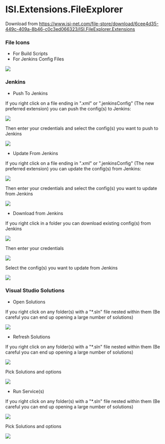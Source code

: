 # ISI.Extensions.FileExplorer

Download from https://www.isi-net.com/file-store/download/6cee4d35-449c-409a-8b46-c0c3ed066323/ISI.FileExplorer.Extensions

### File Icons

* For Build Scripts
* For Jenkins Config Files

![](Artwork/FileIcons.png)




### Jenkins

* Push To Jenkins

If you right click on a file ending in ".xml" or ".jenkinsConfig" (The new preferred extension) you can push the config(s) to Jenkins:

![](Artwork/PushToJenkins.png)

Then enter your credentials and select the config(s) you want to push to Jenkins

![](Artwork/PushToJenkinsSelector.png)

* Update From Jenkins

If you right click on a file ending in ".xml" or ".jenkinsConfig" (The new preferred extension) you can update the config(s) from Jenkins:

![](Artwork/UpdateFromJenkins.png)

Then enter your credentials and select the config(s) you want to update from Jenkins

![](Artwork/UpdateFromJenkinsSelector.png)

* Download from Jenkins

If you right click in a folder you can download existing config(s) from Jenkins

![](Artwork/DownloadFromJenkins.png)

Then enter your credentials

![](Artwork/DownloadFromJenkinsCredentials.png)

Select the config(s) you want to update from Jenkins

![](Artwork/DownloadFromJenkinsSelector.png)





### Visual Studio Solutions

* Open Solutions

If you right click on any folder(s) with a "*.sln" file nested within them (Be careful you can end up opening a large number of solutions)

![](Artwork/VisualStudioSolutionsOpenSolutions.png)


* Refresh Solutions

If you right click on any folder(s) with a "*.sln" file nested within them (Be careful you can end up opening a large number of solutions)

![](Artwork/VisualStudioSolutionsRefreshSolutions.png)

Pick Solutions and options

![](Artwork/VisualStudioSolutionsRefreshSolutionsSelector.png)



* Run Service(s)

If you right click on any folder(s) with a "*.sln" file nested within them (Be careful you can end up opening a large number of solutions)

![](Artwork/VisualStudioSolutionsRunServices.png)

Pick Solutions and options

![](Artwork/VisualStudioSolutionsRunServicesSelector.png)

